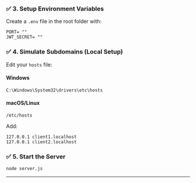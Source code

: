 ### ✅ 3. Setup Environment Variables

Create a `.env` file in the root folder with:

```
PORT= ""
JWT_SECRET= ""
```

### ✅ 4. Simulate Subdomains (Local Setup)

Edit your `hosts` file:

#### Windows
```
C:\Windows\System32\drivers\etc\hosts
```

#### macOS/Linux
```
/etc/hosts
```

Add:

```
127.0.0.1 client1.localhost
127.0.0.1 client2.localhost
```

### ✅ 5. Start the Server

```bash
node server.js
```

---


